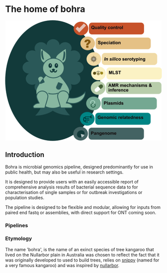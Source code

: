 # The home of bohra

![pretty](images/bohra_doc.png)


## Introduction

Bohra is microbial genomics pipeline, designed predominantly for use in public health, but may also be useful in research settings. 

It is designed to provide users with an easily accessible report of comprehensive analysis results of bacterial sequence data to for characterisation of single samples or for outbreak investigations or population studies. 

The pipeline is designed to be flexible and modular, allowing for inputs from paired end fastq or assemblies, with direct support for ONT coming soon.

### Pipelines

### Etymology

The name 'bohra', is the name of an exinct species of tree kangaroo that lived on the Nullarbor plain in Australia was chosen to reflect the fact that it was originally developed to used to build trees, relies on [snippy](https://github.com/tseemann/snippy) (named for a very famous kangaroo) and was inspired by [nullarbor](https://github.com/tseemann/nullarbor).
